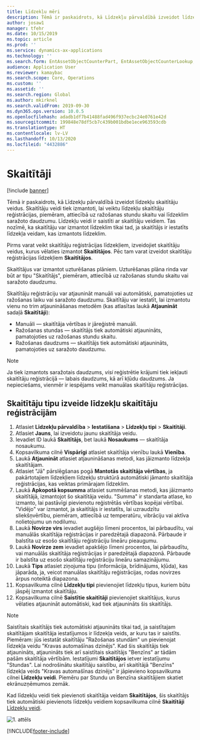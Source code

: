 ```yaml
---
title: Līdzekļu mēri
description: Tēmā ir paskaidrots, kā Līdzekļu pārvaldībā izveidot līdzekļu mēru tipus.
author: josaw1
manager: tfehr
ms.date: 10/15/2019
ms.topic: article
ms.prod: ''
ms.service: dynamics-ax-applications
ms.technology: ''
ms.search.form: EntAssetObjectCounterPart, EntAssetObjectCounterLookup, EntAssetCounterType, EntAssetObjectCounterTotals
audience: Application User
ms.reviewer: kamaybac
ms.search.scope: Core, Operations
ms.custom: ''
ms.assetid: ''
ms.search.region: Global
ms.author: mkirknel
ms.search.validFrom: 2019-09-30
ms.dyn365.ops.version: 10.0.5
ms.openlocfilehash: adadb1df7b41488fad496f937ecbc24e0761e42d
ms.sourcegitcommit: 199848e78df5cb7c439b001bdbe1ece963593cdb
ms.translationtype: HT
ms.contentlocale: lv-LV
ms.lasthandoff: 10/13/2020
ms.locfileid: "4432886"
---
```

# <a name="counters"></a>Skaitītāji

[!include [banner](../../includes/banner.md)]

Tēmā ir paskaidrots, kā Līdzekļu pārvaldībā izveidot līdzekļu skaitītāju veidus. Skaitītāju veidi tiek izmantoti, lai veiktu līdzekļu skaitītāju reģistrācijas, piemēram, attiecībā uz ražošanas stundu skaitu vai līdzeklim saražoto daudzumu. Līdzekļu veidi ir saistīti ar skaitītāju veidiem. Tas nozīmē, ka skaitītāju var izmantot līdzeklim tikai tad, ja skaitītājs ir iestatīts līdzekļa veidam, kas izmantots līdzeklim.

Pirms varat veikt skaitītāju reģistrācijas līdzekļiem, izveidojiet skaitītāju veidus, kurus vēlaties izmantot **Skaitītājos**. Pēc tam varat izveidot skaitītāju reģistrācijas līdzekļiem **Skaitītājos**. 

Skaitītājus var izmantot uzturēšanas plāniem. Uzturēšanas plāna rinda var būt ar tipu "Skaitītājs", piemēram, attiecībā uz ražošanas stundu skaitu vai saražoto daudzumu. 

Skaitītāju reģistrāciju var atjaunināt manuāli vai automātiski, pamatojoties uz ražošanas laiku vai saražoto daudzumu. Skaitītāju var iestatīt, lai izmantotu vienu no trim atjaunināšanas metodēm (kas atlasītas laukā **Atjaunināt** sadaļā **Skaitītāji**):
  
- Manuāli — skaitītāja vērtības ir jāreģistrē manuāli.  
- Ražošanas stundas — skaitītājs tiek automātiski atjaunināts, pamatojoties uz ražošanas stundu skaitu.  
- Ražošanas daudzums — skaitītājs tiek automātiski atjaunināts, pamatojoties uz saražoto daudzumu.  

>[!NOTE]
>Ja tiek izmantots saražotais daudzums, *visi* reģistrētie krājumi tiek iekļauti skaitītāju reģistrācijā — labais daudzums, kā arī kļūdu daudzums. Ja nepieciešams, vienmēr ir iespējams veikt manuālas skaitītāju reģistrācijas.

## <a name="create-counter-types-for-asset-counter-registrations"></a>Skaitītāju tipu izveide līdzekļu skaitītāju reģistrācijām

1. Atlasiet **Līdzekļu pārvaldība** > **Iestatīšana** > **Līdzekļu tipi** > **Skaitītāji**.
2. Atlasiet **Jauns**, lai izveidotu jaunu skaitītāja veidu.
3. Ievadiet ID laukā **Skaitītājs**, bet laukā **Nosaukums** — skaitītāja nosaukumu.
4. Kopsavilkuma cilnē **Vispārīgi** atlasiet skaitītāja vienību laukā **Vienība**.
5. Laukā **Atjaunināt** atlasiet atjaunināšanas metodi, kas jāizmanto līdzekļa skaitītājam.
6. Atlasiet "Jā" pārslēgšanas pogā **Mantotās skaitītāja vērtības**, ja pakārtotajiem līdzekļiem līdzekļu struktūrā automātiski jāmanto skaitītāja reģistrācijas, kas veiktas primārajam līdzeklim.
7. Laukā **Apkopotā kopsumma** atlasiet summēšanas metodi, kas jāizmanto skaitītājā, izmantojot šo skaitītāja veidu. "Summa" ir standarta atlase, ko izmanto, lai pastāvīgi pievienotu reģistrētās vērtības kopējai vērtībai. "Vidējo" var izmantot, ja skaitītājs ir iestatīts, lai uzraudzītu sliekšņvērtību, piemēram, attiecībā uz temperatūru, vibrāciju vai aktīva nolietojumu un nodilumu. 
8. Laukā **Novirze virs** ievadiet augšējo līmeni procentos, lai pārbaudītu, vai manuālās skaitītāja reģistrācijas ir paredzētajā diapazonā. Pārbaude ir balstīta uz esošo skaitītāju reģistrāciju lineāru pieaugumu.
9. Laukā **Novirze zem** ievadiet apakšējo līmeni procentos, lai pārbaudītu, vai manuālās skaitītāja reģistrācijas ir paredzētajā diapazonā. Pārbaude ir balstīta uz esošo skaitītāju reģistrāciju lineāru samazinājumu.
10. Laukā **Tips** atlasiet ziņojuma tipu (informācija, brīdinājums, kļūda), kas jāparāda, ja, veicot manuālas skaitītāju reģistrācijas, rodas novirzes ārpus noteiktā diapazona.
11. Kopsavilkuma cilnē **Līdzekļu tipi** pievienojiet līdzekļu tipus, kuriem būtu jāspēj izmantot skaitītāju.
12. Kopsavilkuma cilnē **Saistītie skaitītāji** pievienojiet skaitītājus, kurus vēlaties atjaunināt automātiski, kad tiek atjaunināts šis skaitītājs.


>[!NOTE]
>Saistītais skaitītājs tiek automātiski atjaunināts tikai tad, ja saistītajam skaitītājam skaitītāja iestatījumos ir līdzekļa veids, ar kuru tas ir saistīts. Piemēram: jūs iestatāt skaitītāju "Ražošanas stundām" un pievienojat līdzekļa veidu "Kravas automašīnas dzinējs". Kad šis skaitītājs tiek atjaunināts, atjaunināts tiek arī saistītais skaitītājs "Benzīns" ar tādām pašām skaitītāja vērtībām. Iestatījumi **Skaitītājos** ietver iestatījumu "Stundas". Lai nodrošinātu skaitītāju saistību, arī skaitītājā "Benzīns" līdzekļa veids "Kravas automašīnas dzinējs" ir jāpievieno kopsavilkuma cilnei **Līdzekļu veidi**. Piemēru par Stundu un Benzīna skaitītājiem skatiet ekrānuzņēmumos zemāk.

Kad līdzekļu veidi tiek pievienoti skaitītāja veidam **Skaitītājos**, šis skaitītājs tiek automātiski pievienots līdzekļu veidiem kopsavilkuma cilnē **Skaitītāji** [Līdzekļu veidi](../setup-for-objects/object-types.md).

![1. attēls](media/071-setup-for-objects.png)



[!INCLUDE[footer-include](../../../includes/footer-banner.md)]